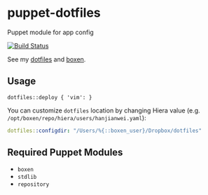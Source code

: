 puppet-dotfiles
===============

Puppet module for app config

[![Build Status](https://travis-ci.org/hanjianwei/puppet-dotfiles.svg?branch=master)](https://travis-ci.org/hanjianwei/puppet-dotfiles)

See my [dotfiles](https://github.com/hanjianwei/dotfiles) and [boxen](https://boxen.github.com).


## Usage

~~~ puppet
dotfiles::deploy { 'vim': }
~~~

You can customize `dotfiles` location by changing Hiera value (e.g. `/opt/boxen/repo/hiera/users/hanjianwei.yaml`):

~~~ yaml
dotfiles::configdir: "/Users/%{::boxen_user}/Dropbox/dotfiles"
~~~

## Required Puppet Modules

- `boxen`
- `stdlib`
- `repository`
